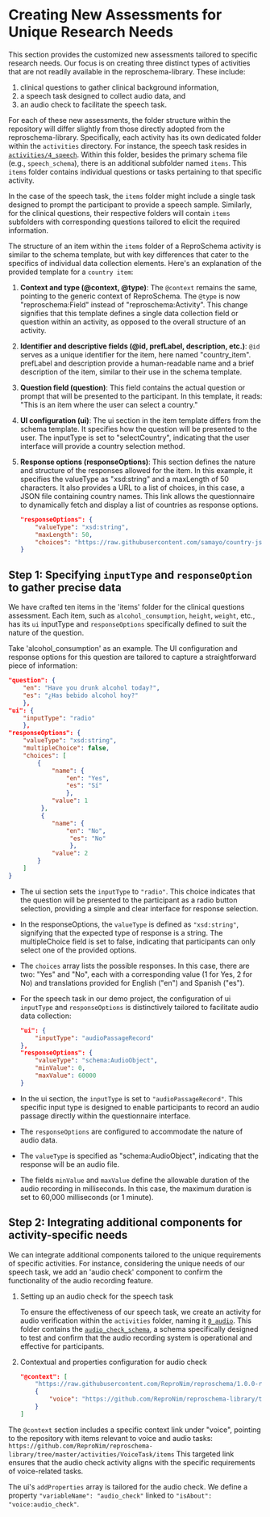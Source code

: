 # Creating New Assessments for Unique Research Needs

This section provides the customized new assessments tailored to specific research needs. Our focus is on creating three distinct types of activities that are not readily available in the reproschema-library.
These include:

1.  clinical questions to gather clinical background information,
1.  a speech task designed to collect audio data, and
1.  an audio check to facilitate the speech task.

For each of these new assessments, the folder structure within the repository will differ slightly from those directly adopted from the reproschema-library. Specifically, each activity has its own dedicated folder within the `activities` directory.
For instance, the speech task resides in [`activities/4_speech`](https://github.com/ReproNim/reproschema-demo-protocol/tree/main/activities/4_speech).
Within this folder, besides the primary schema file (e.g., `speech_schema`), there is an additional subfolder named `items`.
This `items` folder contains individual questions or tasks pertaining to that specific activity.

In the case of the speech task, the `items` folder might include a single task designed to prompt the participant to provide a speech sample. Similarly, for the clinical questions, their respective folders will contain `items` subfolders with corresponding questions tailored to elicit the required information.

The structure of an item within the `items` folder of a ReproSchema activity is similar to the schema template, but with key differences that cater to the specifics of individual data collection elements. Here's an explanation of the provided template for a `country item`:

1.  **Context and type (@context, @type)**:
    The `@context` remains the same, pointing to the generic context of ReproSchema.
    The `@type` is now "reproschema:Field" instead of "reproschema:Activity".
    This change signifies that this template defines a single data collection field or question within an activity, as opposed to the overall structure of an activity.

1.  **Identifier and descriptive fields (@id, prefLabel, description, etc.)**:
    `@id` serves as a unique identifier for the item, here named "country_item".
    prefLabel and description provide a human-readable name and a brief description of the item, similar to their use in the schema template.

1.  **Question field (question)**:
    This field contains the actual question or prompt that will be presented to the participant.
    In this template, it reads: "This is an item where the user can select a country."

1.  **UI configuration (ui)**:
    The ui section in the item template differs from the schema template.
    It specifies how the question will be presented to the user.
    The inputType is set to "selectCountry", indicating that the user interface will provide a country selection method.

1.  **Response options (responseOptions)**:
    This section defines the nature and structure of the responses allowed for the item.
    In this example, it specifies the valueType as "xsd:string" and a maxLength of 50 characters.
    It also provides a URL to a list of choices, in this case, a JSON file containing country names.
    This link allows the questionnaire to dynamically fetch and display a list of countries as response options.

    ```json
    "responseOptions": {
        "valueType": "xsd:string",
        "maxLength": 50,
        "choices": "https://raw.githubusercontent.com/samayo/country-json/master/src/country-by-name.json"
    }
    ```

## Step 1: Specifying `inputType` and `responseOption` to gather precise data

We have crafted ten items in the 'items' folder for the clinical questions assessment. Each item, such as `alcohol_consumption`, `height`, `weight`, etc., has its `ui` inputType and `responseOptions` specifically defined to suit the nature of the question.

Take 'alcohol_consumption' as an example.
The UI configuration and response options for this question are tailored to capture a straightforward piece of information:

```json
"question": {
    "en": "Have you drunk alcohol today?",
    "es": "¿Has bebido alcohol hoy?"
    },
"ui": {
    "inputType": "radio"
    },
"responseOptions": {
    "valueType": "xsd:string",
    "multipleChoice": false,
    "choices": [
        {
            "name": {
                "en": "Yes",
                "es": "Sí"
                },
            "value": 1
         },
         {
            "name": {
                "en": "No",
                 "es": "No"
                 },
            "value": 2
        }
    ]
}
```

-   The ui section sets the `inputType` to `"radio"`.
    This choice indicates that the question will be presented to the participant as a radio button selection,
    providing a simple and clear interface for response selection.

-   In the responseOptions, the `valueType` is defined as `"xsd:string"`, signifying that the expected type of response is a string.
    The multipleChoice field is set to false, indicating that participants can only select one of the provided options.

-   The `choices` array lists the possible responses.
    In this case, there are two: "Yes" and "No", each with a corresponding value (1 for Yes, 2 for No)
    and translations provided for English ("en") and Spanish ("es").

-   For the speech task in our demo project, the configuration of ui `inputType` and `responseOptions` is distinctively tailored
    to facilitate audio data collection:

    ```json
    "ui": {
        "inputType": "audioPassageRecord"
    },
    "responseOptions": {
        "valueType": "schema:AudioObject",
        "minValue": 0,
        "maxValue": 60000
    }
    ```

-   In the ui section, the `inputType` is set to `"audioPassageRecord"`.
    This specific input type is designed to enable participants to record an audio passage directly within the questionnaire interface.

-   The `responseOptions` are configured to accommodate the nature of audio data.

-   The `valueType` is specified as "schema:AudioObject", indicating that the response will be an audio file.

-   The fields `minValue` and `maxValue` define the allowable duration of the audio recording in milliseconds.
    In this case, the maximum duration is set to 60,000 milliseconds (or 1 minute).

## Step 2: Integrating additional components for activity-specific needs

We can integrate additional components tailored to the unique requirements of specific activities. For instance, considering the unique needs of our speech task, we add an 'audio check' component to confirm the functionality of the audio recording feature.

1.  Setting up an audio check for the speech task

    To ensure the effectiveness of our speech task, we create an activity for audio verification within the `activities` folder, naming it [`0_audio`](https://github.com/ReproNim/reproschema-demo-protocol/blob/main/activities/0_audio/).
    This folder contains the [`audio_check_schema`](https://github.com/ReproNim/reproschema-demo-protocol/blob/main/activities/0_audio/audio_check_schema), a schema specifically designed to test and confirm that the audio recording system is operational and effective for participants.

1.  Contextual and properties configuration for audio check

    ```json
    "@context": [
        "https://raw.githubusercontent.com/ReproNim/reproschema/1.0.0-rc4/contexts/generic",
        {
            "voice": "https://github.com/ReproNim/reproschema-library/tree/master/activities/VoiceTask/items"
        }
    ]
    ```

The `@context` section includes a specific context link under "voice",
pointing to the repository with items relevant to voice and audio tasks:
`https://github.com/ReproNim/reproschema-library/tree/master/activities/VoiceTask/items`
This targeted link ensures that the audio check activity aligns with the specific requirements of voice-related tasks.

The ui's `addProperties` array is tailored for the audio check.
We define a property `"variableName": "audio_check"` linked to `"isAbout": "voice:audio_check"`.

